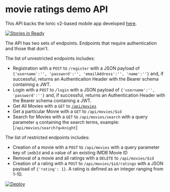 # movie ratings demo API

This API backs the Ionic v2-based mobile app developed [here](https://github.com/joshdurbin/movie-ratings-demo-mobile).

[![Stories in Ready](https://badge.waffle.io/joshdurbin/movie-ratings-demo.png?label=ready&title=Ready)](https://waffle.io/joshdurbin/movie-ratings-demo)

The API has two sets of endpoints. Endpoints that require authentication and those that don't.

The list of unrestricted endpoints includes:

* Registration with a `POST` to `/register` with a JSON payload of `{'username':'', 'password':'', 'emailAddress':'', 'name':''}` and, if successful, returns an Authentication Header with the Bearer schema containing a JWT.
* Login with a `POST` to `/login` with a JSON payload of `{'username':'', 'password':''}` and, if successful, returns an Authentication Header with the Bearer schema containing a JWT.
* Get All Movies with a `GET` to [`/api/movies`](https://movie-ratings-demo.herokuapp.com/api/movies)
* Get a particular Movie with a `GET` to `/api/movies/$id`
* Search for Movies with a `GET` to `/api/movies/search` with a query parameter `q` containing the search terms, example: [`/api/movies/search?q=knight`]

The list of restricted endpoints includes:

* Creation of a movie with a `POST` to `/api/movies` with a query parameter key of `imdbId` and a value of an existing IMDB Movie ID
* Removal of a movie and all ratings with a `DELETE` to `/api/movies/$id`
* Creation of a rating with a `POST` to `/api/movies/$id/ratings` with a JSON payload of `{'rating': 1}`. A rating is defined as an integer ranging from 1-10.

[![Deploy](https://www.herokucdn.com/deploy/button.png)](https://heroku.com/deploy?template=https://github.com/joshdurbin/movie-ratings-demo)